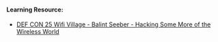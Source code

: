 #### Learning Resource:

  * [DEF CON 25 Wifi Village - Balint Seeber - Hacking Some More of the Wireless World](https://www.youtube.com/watch?v=psuEzxFJnZY)